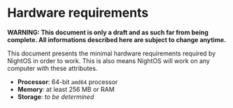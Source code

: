 # Hardware requirements

**WARNING: This document is only a draft and as such far from being complete. All informations described here are subject to change anytime.**

This document presents the minimal hardware requirements required by NightOS in order to work. This is also means NightOS will work on any computer with these attributes.

* **Processor**: 64-bit `amd64` processor
* **Memory**: at least 256 MB or RAM
* **Storage**: *to be determined*

